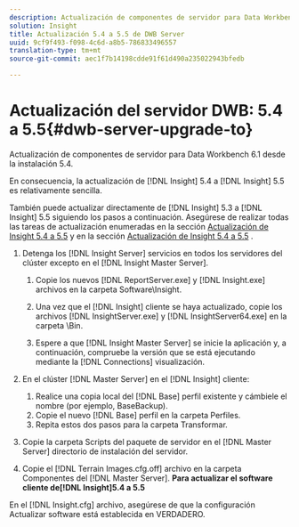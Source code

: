 ```yaml
---
description: Actualización de componentes de servidor para Data Workbench 6.1 desde la instalación 5.4.
solution: Insight
title: Actualización 5.4 a 5.5 de DWB Server
uuid: 9cf9f493-f098-4c6d-a8b5-786833496557
translation-type: tm+mt
source-git-commit: aec1f7b14198cdde91f61d490a235022943bfedb

---
```



# Actualización del servidor DWB: 5.4 a 5.5{#dwb-server-upgrade-to}

Actualización de componentes de servidor para Data Workbench 6.1 desde la instalación 5.4.

En consecuencia, la actualización de [!DNL Insight] 5.4 a [!DNL Insight] 5.5 es relativamente sencilla.

También puede actualizar directamente de [!DNL Insight] 5.3 a [!DNL Insight] 5.5 siguiendo los pasos a continuación. Asegúrese de realizar todas las tareas de actualización enumeradas en la sección [Actualización de Insight 5.4 a 5.5](../../../../home/c-inst-svr/c-upgrd-uninst-sftwr/c-upgrd-sftwr/t-upgrd-to-5.5.md#task-b581e47952e941158d52db3e68f076b9) y en la sección [Actualización de Insight 5.4 a 5.5](../../../../home/c-inst-svr/c-upgrd-uninst-sftwr/c-upgrd-sftwr/t-upgrd-to-5.5.md#task-b581e47952e941158d52db3e68f076b9) .

1. Detenga los [!DNL Insight Server] servicios en todos los servidores del clúster excepto en el [!DNL Insight Master Server].

   1. Copie los nuevos [!DNL ReportServer.exe] y [!DNL Insight.exe] archivos en la carpeta Software\Insight.

   1. Una vez que el [!DNL Insight] cliente se haya actualizado, copie los archivos [!DNL InsightServer.exe] y [!DNL InsightServer64.exe] en la carpeta \Bin.

   1. Espere a que [!DNL Insight Master Server] se inicie la aplicación y, a continuación, compruebe la versión que se está ejecutando mediante la [!DNL Connections] visualización.

1. En el clúster [!DNL Master Server] en el [!DNL Insight] cliente:

   1. Realice una copia local del [!DNL Base] perfil existente y cámbiele el nombre (por ejemplo, BaseBackup).
   1. Copie el nuevo [!DNL Base] perfil en la carpeta Perfiles.
   1. Repita estos dos pasos para la carpeta Transformar.

1. Copie la carpeta Scripts del paquete de servidor en el [!DNL Master Server] directorio de instalación del servidor.
1. Copie el [!DNL Terrain Images.cfg.off] archivo en la carpeta Componentes del [!DNL Master Server].
   **Para actualizar el software cliente de[!DNL Insight]5.4 a 5.5**

En el [!DNL Insight.cfg] archivo, asegúrese de que la configuración Actualizar software está establecida en VERDADERO.
